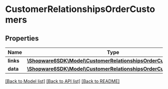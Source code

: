# CustomerRelationshipsOrderCustomers

## Properties
Name | Type | Description | Notes
------------ | ------------- | ------------- | -------------
**links** | [**\Shopware6SDK\Model\CustomerRelationshipsOrderCustomersLinks**](CustomerRelationshipsOrderCustomersLinks.md) |  | [optional] 
**data** | [**\Shopware6SDK\Model\CustomerRelationshipsOrderCustomersData[]**](CustomerRelationshipsOrderCustomersData.md) |  | [optional] 

[[Back to Model list]](../../README.md#documentation-for-models) [[Back to API list]](../../README.md#documentation-for-api-endpoints) [[Back to README]](../../README.md)

